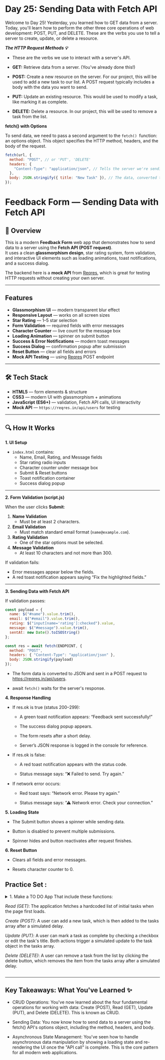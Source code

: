 # Day 25: Sending Data with Fetch API

Welcome to Day 25! Yesterday, you learned how to GET data from a server. Today, you'll learn how to perform the other three core operations of web development: POST, PUT, and DELETE. These are the verbs you use to tell a server to create, update, or delete a resource.

**_The HTTP Request Methods 💡_**

- These are the verbs we use to interact with a server's API.

- **GET:** Retrieve data from a server. (You've already done this!)

- **POST:** Create a new resource on the server. For our project, this will be used to add a new task to our list. A POST request typically includes a body with the data you want to send.

- **PUT:** Update an existing resource. This would be used to modify a task, like marking it as complete.

- **DELETE:** Delete a resource. In our project, this will be used to remove a task from the list.

**fetch() with Options**

To send data, we need to pass a second argument to the `fetch() `function: an options object. This object specifies the HTTP method, headers, and the body of the request.

```js
fetch(url, {
  method: "POST", // or 'PUT', 'DELETE'
  headers: {
    "Content-Type": "application/json", // Tells the server we're sending JSON
  },
  body: JSON.stringify({ title: "New Task" }), // The data, converted to a JSON string
});
```

# Feedback Form — Sending Data with Fetch API

## 📌 Overview
This is a modern **Feedback Form** web app that demonstrates how to send data to a server using the **Fetch API (POST request)**.  
It uses a clean **glassmorphism design**, star rating system, form validation, and interactive UI elements such as loading animations, toast notifications, and a success dialog.

The backend here is a **mock API** from [Reqres](https://reqres.in/), which is great for testing HTTP requests without creating your own server.

---

##  Features
- **Glassmorphism UI** — modern transparent blur effect
- **Responsive Layout** — works on all screen sizes
- **Star Rating** — 1–5 star selection
- **Form Validation** — required fields with error messages
- **Character Counter** — live count for the message box
- **Loading Animation** — spinner on submit button
- **Success & Error Notifications** — modern toast messages
- **Success Dialog** — confirmation popup after submission
- **Reset Button** — clear all fields and errors
- **Mock API Testing** — using [Reqres](https://reqres.in/) POST endpoint


---

## 🛠 Tech Stack
- **HTML5** — form elements & structure
- **CSS3** — modern UI with glassmorphism + animations
- **JavaScript (ES6+)** — validation, Fetch API calls, UI interactivity
- **Mock API** — `https://reqres.in/api/users` for testing

---

## 🔍 How It Works

 **1. UI Setup**

- `index.html` contains:
  - Name, Email, Rating, and Message fields
  - Star rating radio inputs
  - Character counter under message box
  - Submit & Reset buttons
  - Toast notification container
  - Success dialog popup

---

 **2. Form Validation (script.js)**

When the user clicks **Submit**:
1. **Name Validation**  
   - Must be at least 2 characters.
2. **Email Validation**  
   - Must match standard email format (`name@example.com`).
3. **Rating Validation**  
   - One of the star options must be selected.
4. **Message Validation**  
   - At least 10 characters and not more than 300.

If validation fails:
- Error messages appear below the fields.
- A red toast notification appears saying “Fix the highlighted fields.”

---

 **3. Sending Data with Fetch API**

If validation passes:
```javascript
const payload = {
  name: $("#name").value.trim(),
  email: $("#email").value.trim(),
  rating: $("input[name='rating']:checked").value,
  message: $("#message").value.trim(),
  sentAt: new Date().toISOString()
};

const res = await fetch(ENDPOINT, {
  method: "POST",
  headers: { "Content-Type": "application/json" },
  body: JSON.stringify(payload)
});

```
- The form data is converted to JSON and sent in a POST request to https://reqres.in/api/users.

- await `fetch()` waits for the server's response.


**4. Response Handling**

- If res.ok is true (status 200–299):

  - A green toast notification appears: “Feedback sent successfully!”

  - The success dialog popup appears.

  - The form resets after a short delay.

  - Server’s JSON response is logged in the console for reference.

- If res.ok is false:

  - A red toast notification appears with the status code.

  - Status message says: “❌ Failed to send. Try again.”

- If network error occurs:

  - Red toast says: “Network error. Please try again.”

  - Status message says: “⚠ Network error. Check your connection.”

**5. Loading State**

- The Submit button shows a spinner while sending data.

- Button is disabled to prevent multiple submissions.

- Spinner hides and button reactivates after request finishes.

**6. Reset Button**

- Clears all fields and error messages.

- Resets character counter to 0.














## Practice Set :
<details><summary >
1. Make a TO DO App  That include these functions:


*Read (GET)*: The application fetches a hardcoded list of initial tasks when the page first loads.

 *Create (POST)*: A user can add a new task, which is then added to the tasks array after a simulated delay.

 *Update (PUT)*: A user can mark a task as complete by checking a checkbox or edit the task's title. Both actions trigger a simulated update to the task object in the tasks array.

 *Delete (DELETE)*: A user can remove a task from the list by clicking the delete button, which removes the item from the tasks array after a simulated delay.
</summary>

```html

<!DOCTYPE html>
<html lang="en">
<head>
    <meta charset="UTF-8">
    <meta name="viewport" content="width=device-width, initial-scale=1.0">
    <title>To-Do List with API</title>
    <!-- Tailwind CSS for styling -->
    <script src="https://cdn.tailwindcss.com"></script>
    <style>
        @import url('https://fonts.googleapis.com/css2?family=Inter:wght@400;600;700&display=swap');
        body {
            font-family: 'Inter', sans-serif;
            background-color: #f3f4f6;
        }
        .container {
            background: white;
            box-shadow: 0 4px 6px rgba(0, 0, 0, 0.1);
        }
        .loading::after {
            content: '...';
            animation: dot-loading 1s linear infinite;
        }
        @keyframes dot-loading {
            0%   { content: ''; }
            33%  { content: '.'; }
            66%  { content: '..'; }
            100% { content: '...'; }
        }
    </style>
</head>
<body class="flex items-center justify-center min-h-screen p-4">

    <div class="container w-full max-w-lg p-8 rounded-2xl">
        
        <h1 class="text-3xl font-bold text-gray-800 mb-6 text-center">To-Do List (Simulated API)</h1>
        
        <!-- Form to add a new task (Simulated POST request) -->
        <form id="addTaskForm" class="flex gap-4 mb-6">
            <input 
                id="taskInput"
                type="text" 
                placeholder="Add a new task..." 
                class="flex-grow p-3 rounded-lg border border-gray-300 focus:outline-none focus:ring-2 focus:ring-blue-500 transition-all"
            >
            <button 
                type="submit" 
                id="addTaskBtn"
                class="bg-blue-600 hover:bg-blue-700 text-white font-semibold py-3 px-6 rounded-full transition-colors duration-200"
            >
                Add Task
            </button>
        </form>

        <!-- To-Do List Display Area -->
        <div class="flex items-center justify-between mb-4">
            <h2 class="text-xl font-semibold text-gray-700">Tasks</h2>
            <span id="loading-status" class="text-gray-500 hidden">Loading...</span>
        </div>
        
        <ul id="taskList" class="space-y-3">
            <!-- Tasks will be rendered here -->
        </ul>
    </div>

    <script>
        // --- Data to simulate our backend ---
        // This array will act as our "database"
        let tasks = [];

        // --- DOM Elements ---
        const addTaskForm = document.getElementById('addTaskForm');
        const taskInput = document.getElementById('taskInput');
        const taskList = document.getElementById('taskList');
        const loadingStatus = document.getElementById('loading-status');
        const addTaskBtn = document.getElementById('addTaskBtn');

        // --- Helper Function to render tasks ---
        function renderTasks() {
            taskList.innerHTML = tasks.map(task => `
                <li class="flex items-center justify-between p-4 bg-gray-100 rounded-lg">
                    <div class="flex items-center gap-3">
                        <input 
                            type="checkbox" 
                            data-task-id="${task.id}" 
                            class="toggle-complete h-5 w-5 text-blue-600 rounded focus:ring-blue-500"
                            ${task.completed ? 'checked' : ''}
                        >
                        <span class="${task.completed ? 'line-through text-gray-500' : 'text-gray-800'}">
                            ${task.title}
                        </span>
                    </div>
                    <div class="flex gap-2">
                        <!-- Edit button for a simulated PUT request -->
                        <button 
                            data-task-id="${task.id}" 
                            class="edit-btn text-blue-500 hover:text-blue-700 transition-colors duration-200 font-bold"
                        >
                            Edit
                        </button>
                        <!-- Delete button for a simulated DELETE request -->
                        <button 
                            data-task-id="${task.id}" 
                            class="delete-btn text-red-500 hover:text-red-700 transition-colors duration-200 font-bold"
                        >
                            &times;
                        </button>
                    </div>
                </li>
            `).join('');
        }

        // --- Simulated API Calls ---

        /**
         * Simulates a GET request to fetch all tasks. (Solution to Practice #3)
         */
        function getTasks() {
            return new Promise(resolve => {
                setTimeout(() => {
                    // This is our hardcoded "backend" data
                    const fetchedTasks = [
                        { id: 1, title: 'Learn Fetch API', completed: false },
                        { id: 2, title: 'Build a To-Do List', completed: false }
                    ];
                    tasks = fetchedTasks;
                    resolve();
                }, 500);
            });
        }

        /**
         * Simulates a POST request to add a new task to the server.
         * @param {string} title - The title of the new task.
         */
        function postTask(title) {
            return new Promise(resolve => {
                setTimeout(() => {
                    const newTask = {
                        id: Date.now(),
                        title: title,
                        completed: false
                    };
                    tasks.push(newTask);
                    resolve();
                }, 1000);
            });
        }

        /**
         * Simulates a PUT request to update an existing task. (Solution to Practice #1 & #2)
         * @param {number} taskId - The ID of the task to update.
         * @param {object} updatedTask - The updated task object.
         */
        function putTask(taskId, updatedTask) {
            return new Promise(resolve => {
                setTimeout(() => {
                    const taskIndex = tasks.findIndex(task => task.id === taskId);
                    if (taskIndex !== -1) {
                        // Merge the existing task with the updated properties
                        tasks[taskIndex] = { ...tasks[taskIndex], ...updatedTask };
                    }
                    resolve();
                }, 1000);
            });
        }

        /**
         * Simulates a DELETE request to remove a task from the server.
         * @param {number} taskId - The ID of the task to delete.
         */
        function deleteTask(taskId) {
            return new Promise(resolve => {
                setTimeout(() => {
                    tasks = tasks.filter(task => task.id !== taskId);
                    resolve();
                }, 1000);
            });
        }

        // --- Event Handlers ---

        /**
         * Handles the form submission to add a new task.
         */
        async function handleAddTask(event) {
            event.preventDefault();
            const taskTitle = taskInput.value.trim();

            if (taskTitle) {
                loadingStatus.classList.remove('hidden');
                addTaskBtn.disabled = true;
                await postTask(taskTitle);
                loadingStatus.classList.add('hidden');
                addTaskBtn.disabled = false;
                taskInput.value = '';
                renderTasks();
            }
        }

        /**
         * Handles the click on a delete or edit button, or a change on the checkbox.
         */
        async function handleTaskAction(event) {
            const target = event.target;
            const taskId = parseInt(target.dataset.taskId);
            
            if (target.classList.contains('delete-btn')) {
                // Handle Delete (simulated DELETE request)
                loadingStatus.classList.remove('hidden');
                document.querySelectorAll('button').forEach(btn => btn.disabled = true);
                
                await deleteTask(taskId);
                
                loadingStatus.classList.add('hidden');
                document.querySelectorAll('button').forEach(btn => btn.disabled = false);
                renderTasks();
            } else if (target.classList.contains('toggle-complete')) {
                // Handle Toggle Complete (simulated PUT request)
                const task = tasks.find(t => t.id === taskId);
                if (task) {
                    loadingStatus.classList.remove('hidden');
                    document.querySelectorAll('button, input[type="checkbox"]').forEach(el => el.disabled = true);

                    await putTask(taskId, { completed: !task.completed });

                    loadingStatus.classList.add('hidden');
                    document.querySelectorAll('button, input[type="checkbox"]').forEach(el => el.disabled = false);
                    renderTasks();
                }
            } else if (target.classList.contains('edit-btn')) {
                // Handle Edit (simulated PUT request)
                const task = tasks.find(t => t.id === taskId);
                const newTitle = prompt('Enter new task title:', task.title);

                if (newTitle && newTitle.trim() !== task.title) {
                    loadingStatus.classList.remove('hidden');
                    document.querySelectorAll('button').forEach(btn => btn.disabled = true);

                    await putTask(taskId, { title: newTitle.trim() });

                    loadingStatus.classList.add('hidden');
                    document.querySelectorAll('button').forEach(btn => btn.disabled = false);
                    renderTasks();
                }
            }
        }

        // --- Event Listeners ---
        addTaskForm.addEventListener('submit', handleAddTask);
        taskList.addEventListener('click', handleTaskAction);
        taskList.addEventListener('change', handleTaskAction);

        // --- Initial Call ---
        // Simulates a GET request to fetch initial tasks on page load.
        async function init() {
            loadingStatus.classList.remove('hidden');
            await getTasks();
            loadingStatus.classList.add('hidden');
            renderTasks();
        }

        init();
    </script>
</body>
</html>
```
</details>

--- 
## Key Takeaways: What You've Learned ✨ 

- CRUD Operations: You've now learned about the four fundamental operations for working with data: Create (POST), Read (GET), Update (PUT), and Delete (DELETE). This is known as CRUD.

- Sending Data: You now know how to send data to a server using the fetch() API's options object, including the method, headers, and body.

- Asynchronous State Management: You've seen how to handle asynchronous data manipulation by showing a loading state and re-rendering the UI once the "API call" is complete. This is the core pattern for all modern web applications.
